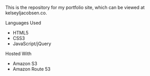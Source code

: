 This is the repository for my portfolio site, which can be viewed at kelseyljacobsen.co.

Languages Used
* HTML5
* CSS3
* JavaScript/jQuery

Hosted With
* Amazon S3 
* Amazon Route 53